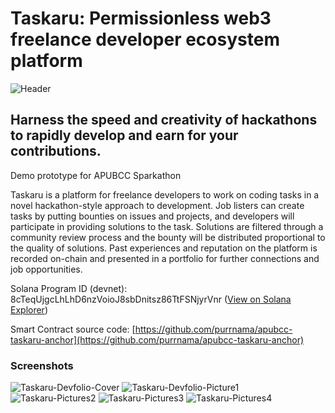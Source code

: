 # Taskaru: Permissionless web3 freelance developer ecosystem platform

![Header](https://github.com/purrnama/apubcc-taskaru/assets/45760914/64c05306-fe1e-45a1-9611-7a09ce9f322d)

## Harness the speed and creativity of hackathons to rapidly develop and earn for your contributions.

Demo prototype for APUBCC Sparkathon

Taskaru is a platform for freelance developers to work on coding tasks in a novel hackathon-style approach to development. Job listers can create tasks by putting bounties on issues and projects, and developers will participate in providing solutions to the task. Solutions are filtered through a community review process and the bounty will be distributed proportional to the quality of solutions. Past experiences and reputation on the platform is recorded on-chain and presented in a portfolio for further connections and job opportunities.

Solana Program ID (devnet): 8cTeqUjgcLhLhD6nzVoioJ8sbDnitsz86TtFSNjyrVnr ([View on Solana Explorer](https://explorer.solana.com/address/8cTeqUjgcLhLhD6nzVoioJ8sbDnitsz86TtFSNjyrVnr?cluster=devnet))

Smart Contract source code: [https://github.com/purrnama/apubcc-taskaru-anchor](https://github.com/purrnama/apubcc-taskaru-anchor)


### Screenshots
![Taskaru-Devfolio-Cover](https://github.com/purrnama/apubcc-taskaru/assets/45760914/682fe419-1169-4840-b1e7-29ae1765e11c)
![Taskaru-Devfolio-Picture1](https://github.com/purrnama/apubcc-taskaru/assets/45760914/87694e6f-633e-4345-a25d-245043d49689)
![Taskaru-Pictures2](https://github.com/purrnama/apubcc-taskaru/assets/45760914/0f082b3b-8935-441c-982e-e8bae58c34af)
![Taskaru-Pictures3](https://github.com/purrnama/apubcc-taskaru/assets/45760914/9027abe3-a5d5-41e9-927a-f9fb007b096a)
![Taskaru-Pictures4](https://github.com/purrnama/apubcc-taskaru/assets/45760914/173baa93-3171-42e3-a2cc-0a5c58e50370)
